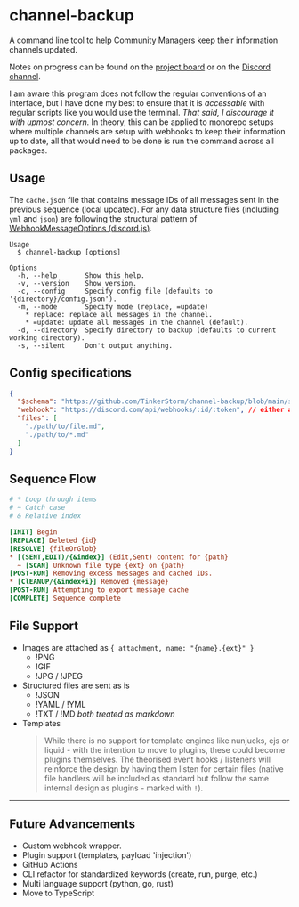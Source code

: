 # channel-backup

A command line tool to help Community Managers keep their information channels updated.

Notes on progress can be found on the [project board](https://github.com/TinkerStorm/channel-backup/projects/1) or on the [Discord channel](https://discord.gg/7k6uS7kw5k).

I am aware this program does not follow the regular conventions of an interface, but I have done my best to ensure that it is *accessable* with regular scripts like you would use the terminal. *That said, I discourage it with upmost concern.* In theory, this can be applied to monorepo setups where multiple channels are setup with webhooks to keep their information up to date, all that would need to be done is run the command across all packages.

## Usage

The `cache.json` file that contains message IDs of all messages sent in the previous sequence (local updated). For any data structure files (including `yml` and `json`) are following the structural pattern of [WebhookMessageOptions (discord.js)](https://discord.js.org/#/docs/main/stable/typedef/WebhookMessageOptions).

```
Usage
  $ channel-backup [options]

Options
  -h, --help       Show this help.
  -v, --version    Show version.
  -c, --config     Specify config file (defaults to '{directory}/config.json').
  -m, --mode       Specify mode (replace, =update)
    * replace: replace all messages in the channel.
    * =update: update all messages in the channel (default).
  -d, --directory  Specify directory to backup (defaults to current working directory).
  -s, --silent     Don't output anything.
```

## Config specifications

```json
{
  "$schema": "https://github.com/TinkerStorm/channel-backup/blob/main/schema.json",
  "webhook": "https://discord.com/api/webhooks/:id/:token", // either a webhook uri or an object
  "files": [
    "./path/to/file.md",
    "./path/to/*.md"
  ]
}
```

## Sequence Flow

```ini
# * Loop through items
# ~ Catch case
# & Relative index

[INIT] Begin
[REPLACE] Deleted {id}
[RESOLVE] {fileOrGlob}
* [(SENT,EDIT)/{&index}] (Edit,Sent) content for {path}
  ~ [SCAN] Unknown file type {ext} on {path}
[POST-RUN] Removing excess messages and cached IDs.
* [ClEANUP/{&index+i}] Removed {message}
[POST-RUN] Attempting to export message cache
[COMPLETE] Sequence complete
```

## File Support

- Images are attached as `{ attachment, name: "{name}.{ext}" }`
  - !PNG
  - !GIF
  - !JPG / !JPEG
- Structured files are sent as is
  - !JSON
  - !YAML / !YML
  - !TXT / !MD *both treated as markdown*
- Templates
  > While there is no support for template engines like nunjucks, ejs or liquid - with the intention to move to plugins, these could become plugins themselves. The theorised event hooks / listeners will reinforce the design by having them listen for certain files (native file handlers will be included as standard but follow the same internal design as plugins - marked with `!`).

---

## Future Advancements

- Custom webhook wrapper.
- Plugin support (templates, payload 'injection')
- GitHub Actions
- CLI refactor for standardized keywords (create, run, purge, etc.)
- Multi language support (python, go, rust)
- Move to TypeScript